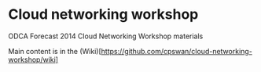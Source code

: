 Cloud networking workshop
=========================

ODCA Forecast 2014 Cloud Networking Workshop materials

Main content is in the (Wiki)[https://github.com/cpswan/cloud-networking-workshop/wiki]
